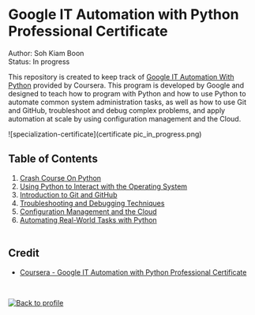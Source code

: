 # Google IT Automation with Python Professional Certificate

Author: Soh Kiam Boon<br>
Status: In progress

This repository is created to keep track of [Google IT Automation With Python](https://www.coursera.org/professional-certificates/google-it-automation) provided by Coursera. This program is developed by Google and designed to teach how to program with Python and how to use Python to automate common system administration tasks, as well as how to use Git and GitHub, troubleshoot and debug complex problems, and apply automation at scale by using configuration management and the Cloud.

![specialization-certificate](certificate pic_in_progress.png)



## Table of Contents

1. [Crash Course On Python](https://github.com/kiamboon/Google-IT-Automation-with-Python-Professional-Certificate/tree/main/1.%20Crash%20Course%20on%20Python)
2. [Using Python to Interact with the Operating System](https://github.com/kiamboon/Google-IT-Automation-with-Python-Professional-Certificate/tree/main/2.%20Using%20Python%20to%20Interact%20with%20the%20Operating%20System)
3. [Introduction to Git and GitHub]()
4. [Troubleshooting and Debugging Techniques]()
5. [Configuration Management and the Cloud]()
6. [Automating Real-World Tasks with Python]()<br><br>



## Credit
* [Coursera - Google IT Automation with Python Professional Certificate](https://www.coursera.org/professional-certificates/google-it-automation#courses)  

<br>

[![Back to profile](https://img.shields.io/badge/Back%20to-Kiam%20Boon's%20Profile-darkorange?style=flat-square)](https://github.com/kiamboon/Profile)
